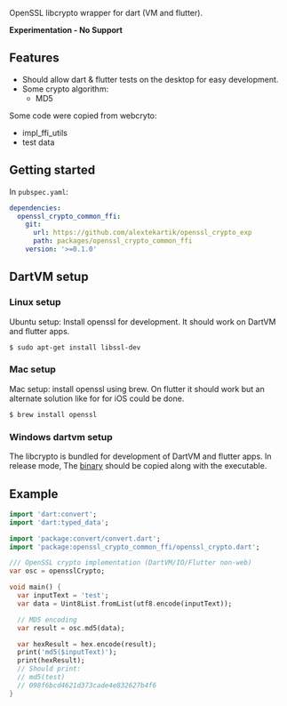 OpenSSL libcrypto wrapper for dart (VM and flutter).

**Experimentation - No Support**

## Features

- Should allow dart & flutter tests on the desktop for easy development.
- Some crypto algorithm:
  - MD5

Some code were copied from webcryto:
- impl_ffi_utils
- test data

## Getting started

In `pubspec.yaml`:
```yaml
dependencies:
  openssl_crypto_common_ffi:
    git:
      url: https://github.com/alextekartik/openssl_crypto_exp
      path: packages/openssl_crypto_common_ffi
    version: '>=0.1.0'
```

## DartVM setup

### Linux setup

Ubuntu setup: Install openssl for development. It should work on DartVM and flutter apps.

```shell
$ sudo apt-get install libssl-dev
```

### Mac setup

Mac setup: install openssl using brew. On flutter it should work but an alternate solution like for for iOS could be
done.

```shell
$ brew install openssl
```

### Windows dartvm setup

The libcrypto is bundled for development of DartVM and flutter apps. In release mode,
The  [binary](packages/openssl_crypto_common_ffi/lib/src/platform/windows/libcrypto-1_1-x64.dll) should be copied along
with the executable.

## Example

```dart
import 'dart:convert';
import 'dart:typed_data';

import 'package:convert/convert.dart';
import 'package:openssl_crypto_common_ffi/openssl_crypto.dart';

/// OpenSSL crypto implementation (DartVM/IO/Flutter non-web)
var osc = opensslCrypto;

void main() {
  var inputText = 'test';
  var data = Uint8List.fromList(utf8.encode(inputText));

  // MD5 encoding
  var result = osc.md5(data);

  var hexResult = hex.encode(result);
  print('md5($inputText)');
  print(hexResult);
  // Should print:
  // md5(test)
  // 098f6bcd4621d373cade4e832627b4f6
}
```
